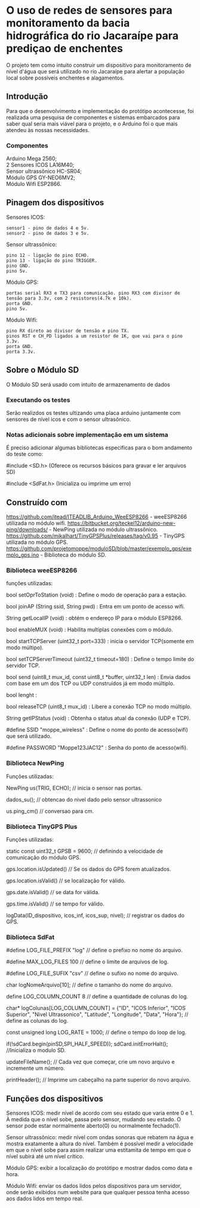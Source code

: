 # O uso de redes de sensores para monitoramento da bacia hidrográfica do rio Jacaraípe para prediçao de enchentes

O projeto tem como intuito construir um dispositivo para monitoramento de nível d'água que será utilizado no rio Jacaraípe para alertar a população local sobre possíveis enchentes e alagamentos. 

## Introdução

Para que o desenvolvimento e implementação do protótipo acontecesse, foi realizada uma pesquisa de componentes e sistemas embarcados para saber qual seria mais viável para o projeto, e o Arduino foi o que mais atendeu às nossas necessidades.

### Componentes
Arduino Mega 2560;                                                                                                          
2 Sensores ICOS LA16M40;                                                                                                
Sensor ultrassônico HC-SR04;                                                                                    
Módulo GPS GY-NEO6MV2;                                                                                    
Módulo Wifi ESP2866.                                                                                       

## Pinagem dos dispositivos

Sensores ICOS:                                                                                                            
```
sensor1 - pino de dados 4 e 5v.                                           
sensor2 - pino de dados 3 e 5v.
```


Sensor ultrassônico:                                                                                                        
```
pino 12 - ligação do pino ECHO.                                                           
pino 13 - ligação do pino TRIGGER.                                   
pino GND.
pino 5v.
```

Módulo GPS:                                                                                                               
```
portas serial RX3 e TX3 para comunicação. pino RX3 com divisor de tensão para 3.3v, com 2 resistores(4.7k e 10k).
porta GND. 
pino 5v.
```

Módulo Wifi:
```
pino RX direto ao divisor de tensão e pino TX.
pinos RST e CH_PD ligados a um resistor de 1K, que vai para o pino 3.3v.
porta GND.
porta 3.3v.
```
## Sobre o Módulo SD

O Módulo SD será usado com intuito de armazenamento de dados 

### Executando os testes
Serão realizdos os testes ultizando uma placa arduino juntamente com sensores de nível icos e com o sensor ultrasônico.

### Notas adicionais sobre implementação em um sistema

É preciso adicionar algumas bibliotecas especificas para o bom andamento do teste como:

#include <SD.h> (Oferece os recursos básicos para gravar e ler arquivos SD)

#include <SdFat.h> (Inicializa ou imprime um erro)


## Construído com

https://github.com/itead/ITEADLIB_Arduino_WeeESP8266 - weeESP8266 utilizada no módulo wifi.
https://bitbucket.org/teckel12/arduino-new-ping/downloads/ - NewPing utilizada no módulo ultrassônico.
https://github.com/mikalhart/TinyGPSPlus/releases/tag/v0.95 - TinyGPS utilizada no módulo GPS.
https://github.com/projetomoppe/moduloSD/blob/master/exemplo_gps/exemplo_gps.ino - Biblioteca do módulo SD.


### Biblioteca weeESP8266

funções utilizadas:

bool 	setOprToStation (void) : Define o modo de operação para a estação.

bool 	joinAP (String ssid, String pwd) : Entra em um ponto de acesso wifi.

String 	getLocalIP (void) : obtém o endereço IP para o módulo ESP8266.

bool 	enableMUX (void) : Habilita multiplas conexões com o módulo.

bool 	startTCPServer (uint32_t port=333) : inicia o servidor TCP(somente em modo múltipo).

bool 	setTCPServerTimeout (uint32_t timeout=180) : Define o tempo limite do servidor TCP.

bool 	send (uint8_t mux_id, const uint8_t *buffer, uint32_t len) : Envia dados com base em um dos TCP ou UDP construídos já em modo múltiplo.

bool lenght :

bool 	releaseTCP (uint8_t mux_id) : Libere a conexão TCP no modo múltiplo.

String 	getIPStatus (void) : Obtenha o status atual da conexão (UDP e TCP).

#define SSID  "moppe_wireless" : Define o nome do ponto de acesso(wifi) que será utilizado.

#define PASSWORD  "Moppe123JAC12" : Senha do ponto de acesso(wifi).

### Biblioteca NewPing

Funções utilizadas:

NewPing us(TRIG, ECHO); // inicia o sensor nas portas.

dados_su(); // obtencao do nivel dado pelo sensor ultrassonico

us.ping_cm() // conversao para cm.

### Biblioteca TinyGPS Plus

Funções utilizadas:

static const uint32_t GPSB = 9600; // definindo a velocidade de comunicação do módulo GPS.

gps.location.isUpdated() // Se os dados do GPS forem atualizados.

gps.location.isValid() // se localização for válido.

gps.date.isValid() // se data for válida.

gps.time.isValid() // se tempo for válido.

logData(ID_dispositivo, icos_inf, icos_sup, nivel); // registrar os dados do GPS.

### Biblioteca SdFat

#define LOG_FILE_PREFIX "log" // define o prefixo no nome do arquivo.

#define MAX_LOG_FILES 100 // define o limite de arquivos de log.

#define LOG_FILE_SUFIX "csv" // define o sufixo no nome do arquivo.

char logNomeArquivo[10]; // define o tamanho do nome do arquivo.

define LOG_COLUMN_COUNT 8 // define a quantidade de colunas do log.

char* logColunas[LOG_COLUMN_COUNT] = {"ID", "ICOS Inferior", "ICOS Superior", "Nivel Ultrassonico", "Latitude", "Longitude", "Data", "Hora"}; // define as colunas do log.

const unsigned long LOG_RATE = 1000; // define o tempo do loop de log.

if(!sdCard.begin(pinSD,SPI_HALF_SPEED)); sdCard.initErrorHalt(); //Inicializa o modulo SD.

updateFileName(); // Cada vez que começar, crie um novo arquivo e incremente um número.

printHeader(); // Imprime um cabeçalho na parte superior do novo arquivo.


## Funções dos dispositivos

Sensores ICOS: medir nível de acordo com seu estado que varia entre 0 e 1. À medida que o nível sobe, passa pelo sensor, mudando seu estado. O sensor pode estar normalmente aberto(0) ou normalmente fechado(1).

Sensor ultrassônico: medir nível com ondas sonoras que rebatem na água e mostra exatamente a altura do nível. Também é possível medir a velocidade em que o nível sobe para assim realizar uma estitamita de tempo em que o nível subirá até um nível crítico.

Módulo GPS: exibir a localização do protótipo e mostrar dados como data e hora.

Módulo Wifi: enviar os dados lidos pelos dispositivos para um servidor, onde serão exibidos num website para que qualquer pessoa tenha acesso aos dados lidos em tempo real.
